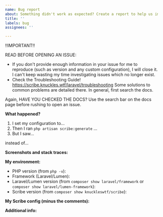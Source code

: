 ```yaml
---
name: Bug report
about: Something didn't work as expected? Create a report to help us improve.
title: ''
labels: bug
assignees: ''

---
```


!!IMPORTANT!!

READ BEFORE OPENING AN ISSUE:

- If you don't provide enough information in your issue for me to reproduce (such as version and any custom configuration), I will close it. I can't keep wasting my time investigating issues which no longer exist.
- Check the Troubleshooting Guide! https://scribe.knuckles.wtf/laravel/troubleshooting Some solutions to common problems are detailed there. In general, first search the docs.


Again, HAVE YOU CHECKED THE DOCS? Use the search bar on the docs page before rushing to open an issue.

**What happened?**
1. I set my configuration to...
2. Then I ran `php artisan scribe:generate` ...
3. But I saw...

instead of...


**Screenshots and stack traces:**


**My environment:**
 - PHP version (from `php -v`): 
 - Framework (Laravel/Lumen):
 - Laravel/Lumen version (from `composer show laravel/framework` or `composer show laravel/lumen-framework`): 
 - Scribe version (from `composer show knuckleswtf/scribe`): 

**My Scribe config (minus the comments):**

**Additional info:**
